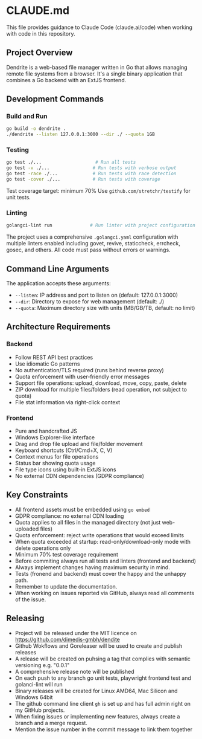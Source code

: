 # CLAUDE.md

This file provides guidance to Claude Code (claude.ai/code) when working with code in this repository.

## Project Overview

Dendrite is a web-based file manager written in Go that allows managing remote file systems from a browser. It's a single binary application that combines a Go backend with an ExtJS frontend.

## Development Commands

### Build and Run
```bash
go build -o dendrite .
./dendrite --listen 127.0.0.1:3000 --dir ./ --quota 1GB
```

### Testing
```bash
go test ./...                    # Run all tests
go test -v ./...                # Run tests with verbose output
go test -race ./...             # Run tests with race detection
go test -cover ./...            # Run tests with coverage
```

Test coverage target: minimum 70%
Use `github.com/stretchr/testify` for unit tests.

### Linting
```bash
golangci-lint run              # Run linter with project configuration
```

The project uses a comprehensive `.golangci.yaml` configuration with multiple linters enabled including govet, revive, staticcheck, errcheck, gosec, and others. All code must pass without errors or warnings.

## Command Line Arguments

The application accepts these arguments:
- `--listen`: IP address and port to listen on (default: 127.0.0.1:3000)
- `--dir`: Directory to expose for web management (default: ./)
- `--quota`: Maximum directory size with units (MB/GB/TB, default: no limit)

## Architecture Requirements

### Backend
- Follow REST API best practices
- Use idiomatic Go patterns
- No authentication/TLS required (runs behind reverse proxy)
- Quota enforcement with user-friendly error messages
- Support file operations: upload, download, move, copy, paste, delete
- ZIP download for multiple files/folders (read operation, not subject to quota)
- File stat information via right-click context

### Frontend
- Pure and handcrafted JS
- Windows Explorer-like interface
- Drag and drop file upload and file/folder movement
- Keyboard shortcuts (Ctrl/Cmd+X, C, V)
- Context menus for file operations
- Status bar showing quota usage
- File type icons using built-in ExtJS icons
- No external CDN dependencies (GDPR compliance)

## Key Constraints

- All frontend assets must be embedded using `go embed`
- GDPR compliance: no external CDN loading
- Quota applies to all files in the managed directory (not just web-uploaded files)
- Quota enforcement: reject write operations that would exceed limits
- When quota exceeded at startup: read-only/download-only mode with delete operations only
- Minimum 70% test coverage requirement
- Before commiting always run all tests and linters (frontend and backend)
- Always implement changes having maximum security in mind.
- Tests (fronend and backend) must cover the happy and the unhappy path.
- Remember to update the documentation.
- When working on issues reported via GitHub, always read all comments of the issue.

## Releasing

- Project will be released under the MIT licence on https://github.com/dimedis-gmbh/dendite
- Github Wokflows and Goreleaser will be used to create and publish releases
- A release will be created on puhsing a tag that complies with semantic versioning e.g. "0.0.1"
- A comprehensive release note will be published
- On each push to any branch go unit tests, playwright frontend test and golanci-lint will run
- Binary releases will be created for Linux AMD64, Mac Silicon and Windows 64bit
- The github command line client `gh` is set up and has full admin right on my GitHub projects.
- When fixing issues or implementing new features, always create a branch and a merge request.
- Mention the issue number in the commit message to link them together
 